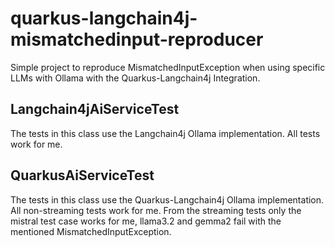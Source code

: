 # quarkus-langchain4j-mismatchedinput-reproducer

Simple project to reproduce MismatchedInputException when using specific LLMs with Ollama with the Quarkus-Langchain4j Integration.

## Langchain4jAiServiceTest

The tests in this class use the Langchain4j Ollama implementation.
All tests work for me.

## QuarkusAiServiceTest

The tests in this class use the Quarkus-Langchain4j Ollama implementation.
All non-streaming tests work for me.
From the streaming tests only the mistral test case works for me, llama3.2 and gemma2 fail with the mentioned MismatchedInputException.